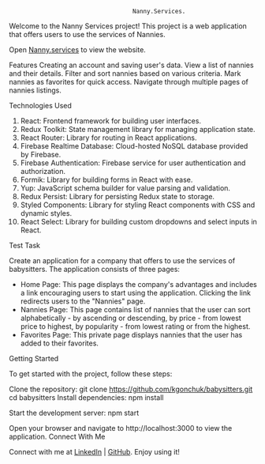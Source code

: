                                       Nanny.Services.

Welcome to the Nanny Services project! This project is a web application that offers users to use the services of Nannies.

Open <a href='https://kgonchuk.github.io/babysitters/'>Nanny.services</a> to view the website.

Features
Creating an account and saving user's data.
View a list of nannies and their details.
Filter and sort nannies based on various criteria.
Mark nannies as favorites for quick access.
Navigate through multiple pages of nannies listings.

Technologies Used

<ol><li>React: Frontend framework for building user interfaces.</li><li>Redux Toolkit: State management library for managing application state.</li><li>React Router: Library for routing in React applications.</li><li>Firebase Realtime Database: Cloud-hosted NoSQL database provided by Firebase.</li><li>Firebase Authentication: Firebase service for user authentication and authorization.</li><li>Formik: Library for building forms in React with ease.</li><li>Yup: JavaScript schema builder for value parsing and validation.</li><li>Redux Persist: Library for persisting Redux state to storage.</li><li>Styled Components: Library for styling React components with CSS and dynamic styles.</li><li>React Select: Library for building custom dropdowns and select inputs in React.</li></ol>

Test Task

Create an application for a company that offers to use the services of babysitters. The application consists of three pages:

<ul><li>Home Page: This page displays the company's advantages and includes a link encouraging users to start using the application. Clicking the link redirects users to the "Nannies" page.</li><li>Nannies Page: This page contains list of nannies that the user can sort alphabetically - by ascending or descending, by price - from lowest price to highest, by popularity - from lowest rating or from the highest.</li><li>Favorites Page: This private page displays nannies that the user has added to their favorites.</li></ul>

Getting Started

To get started with the project, follow these steps:

Clone the repository: git clone https://github.com/kgonchuk/babysitters.git cd babysitters
Install dependencies: npm install

Start the development server: npm start

Open your browser and navigate to http://localhost:3000 to view the application.
Connect With Me

Connect with me at <a href='www.linkedin.com/in/kateryna-chubach-365107292'>LinkedIn</a>
| <a href='https://github.com/kgonchuk'>GitHub</a>.
Enjoy using it!
